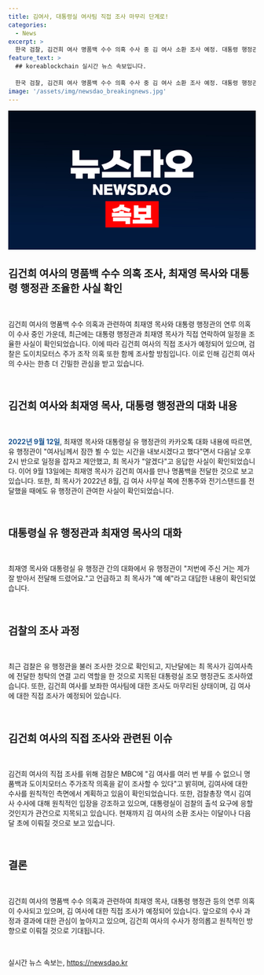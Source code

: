 ```yaml
---
title: 김여사, 대통령실 여사팀 직접 조사 마무리 단계로!
categories:
  - News
excerpt: >
  한국 검찰, 김건희 여사 명품백 수수 의혹 수사 중 김 여사 소환 조사 예정. 대통령 행정관과 최재영 목사 연락 확인, 명품백 전달 일정 조율. 대통령실 행정관과 목사의 카카오톡 대화 내용 공개. 도이치모터스 주가 조작 의혹도 함께 조사 대상. 김 여사 소환 조사로 집중될 예정. 관건은 대통령실의 출석 요구 응하냐. MBC뉴스 윤상문이 보도.
feature_text: >
  ## koreablockchain 실시간 뉴스 속보입니다.

  한국 검찰, 김건희 여사 명품백 수수 의혹 수사 중 김 여사 소환 조사 예정. 대통령 행정관과 최재영 목사 연락 확인, 명품백 전달 일정 조율. 대통령실 행정관과 목사의 카카오톡 대화 내용 공개. 도이치모터스 주가 조작 의혹도 함께 조사 대상. 김 여사 소환 조사로 집중될 예정. 관건은 대통령실의 출석 요구 응하냐. MBC뉴스 윤상문이 보도.
image: '/assets/img/newsdao_breakingnews.jpg'
---
```


<p><img src="/assets/img/newsdao_breakingnews.jpg" alt="koreablockchain 속보" /></p>

<h2 data-ke-size="size26">김건희 여사의 명품백 수수 의혹 조사, 최재영 목사와 대통령 행정관 조율한 사실 확인</h2>

<p data-ke-size="size16">&nbsp;</p>

<p>김건희 여사의 명품백 수수 의혹과 관련하여 최재영 목사와 대통령 행정관의 연루 의혹이 수사 중인 가운데, 최근에는 대통령 행정관과 최재영 목사가 직접 연락하여 일정을 조율한 사실이 확인되었습니다. 이에 따라 김건희 여사의 직접 조사가 예정되어 있으며, 검찰은 도이치모터스 주가 조작 의혹 또한 함께 조사할 방침입니다. 이로 인해 김건희 여사의 수사는 한층 더 긴밀한 관심을 받고 있습니다.</p>

<p data-ke-size="size16">&nbsp;</p>

<h2 data-ke-size="size26">김건희 여사와 최재영 목사, 대통령 행정관의 대화 내용</h2>

<p data-ke-size="size16">&nbsp;</p>

<p><b><span style="color: #1a5490;">2022년 9월 12일</span></b>, 최재영 목사와 대통령실 유 행정관의 카카오톡 대화 내용에 따르면, 유 행정관이 "여사님께서 잠깐 뵐 수 있는 시간을 내보시겠다고 했다"면서 다음날 오후 2시 반으로 일정을 잡자고 제안했고, 최 목사가 "알겠다"고 응답한 사실이 확인되었습니다. 이어 9월 13일에는 최재영 목사가 김건희 여사를 만나 명품백을 전달한 것으로 보고 있습니다. 또한, 최 목사가 2022년 8월, 김 여사 사무실 쪽에 전통주와 전기스탠드를 전달했을 때에도 유 행정관이 관여한 사실이 확인되었습니다.</p>

<p data-ke-size="size16">&nbsp;</p>

<h2 data-ke-size="size26">대통령실 유 행정관과 최재영 목사의 대화</h2>

<p data-ke-size="size16">&nbsp;</p>

<p>최재영 목사와 대통령실 유 행정관 간의 대화에서 유 행정관이 "저번에 주신 거는 제가 잘 받아서 전달해 드렸어요."고 언급하고 최 목사가 "예 예"라고 대답한 내용이 확인되었습니다.</p>

<p data-ke-size="size16">&nbsp;</p>

<h2 data-ke-size="size26">검찰의 조사 과정</h2>

<p data-ke-size="size16">&nbsp;</p>

<p>최근 검찰은 유 행정관을 불러 조사한 것으로 확인되고, 지난달에는 최 목사가 김여사측에 전달한 청탁의 연결 고리 역할을 한 것으로 지목된 대통령실 조모 행정관도 조사하였습니다. 또한, 김건희 여사를 보좌한 여사팀에 대한 조사도 마무리된 상태이며, 김 여사에 대한 직접 조사가 예정되어 있습니다.</p>

<p data-ke-size="size16">&nbsp;</p>

<h2 data-ke-size="size26">김건희 여사의 직접 조사와 관련된 이슈</h2>

<p data-ke-size="size16">&nbsp;</p>

<p>김건희 여사의 직접 조사를 위해 검찰은 MBC에 "김 여사를 여러 번 부를 수 없으니 명품백과 도이치모터스 주가조작 의혹을 같이 조사할 수 있다"고 밝히며, 김여사에 대한 수사를 원칙적인 측면에서 계획하고 있음이 확인되었습니다. 또한, 검찰총장 역시 김여사 수사에 대해 원칙적인 입장을 강조하고 있으며, 대통령실이 검찰의 출석 요구에 응할 것인지가 관건으로 지목되고 있습니다. 현재까지 김 여사의 소환 조사는 이달이나 다음달 초에 이뤄질 것으로 보고 있습니다.</p>

<p data-ke-size="size16">&nbsp;</p>

<h2 data-ke-size="size26">결론</h2>

<p data-ke-size="size16">&nbsp;</p>

<p>김건희 여사의 명품백 수수 의혹과 관련하여 최재영 목사, 대통령 행정관 등의 연루 의혹이 수사되고 있으며, 김 여사에 대한 직접 조사가 예정되어 있습니다. 앞으로의 수사 과정과 결과에 대한 관심이 높아지고 있으며, 김건희 여사의 수사가 정의롭고 원칙적인 방향으로 이뤄질 것으로 기대됩니다.</p>

<p data-ke-size="size16">&nbsp;</p>
실시간 뉴스 속보는, <a href="https://newsdao.kr" rel="dofollow">https://newsdao.kr</a>


